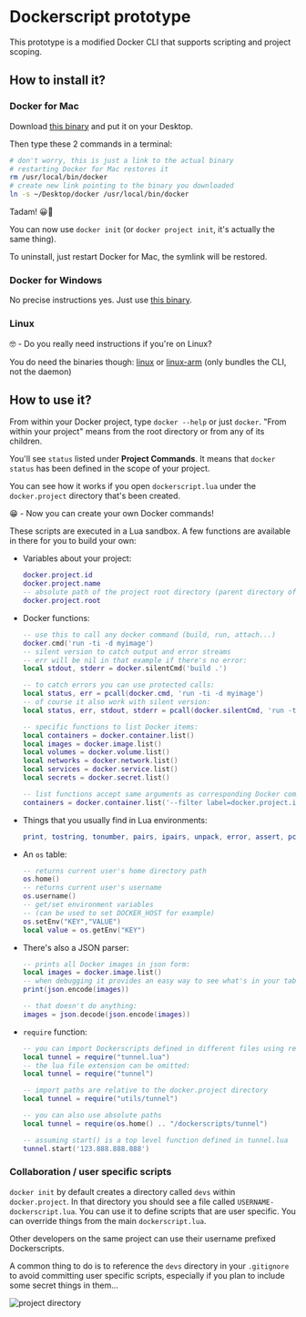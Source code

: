 # Dockerscript prototype

This prototype is a modified Docker CLI that supports scripting and project scoping.

## How to install it?

### Docker for Mac

Download [this binary](https://github.com/aduermael/dockerscript-prototype/raw/master/binaries/mac/docker.zip) and put it on your Desktop.

Then type these 2 commands in a terminal:

```bash
# don't worry, this is just a link to the actual binary
# restarting Docker for Mac restores it
rm /usr/local/bin/docker
# create new link pointing to the binary you downloaded
ln -s ~/Desktop/docker /usr/local/bin/docker
```

Tadam! 😀🎉

You can now use `docker init` (or `docker project init`, it's actually the same thing).

To uninstall, just restart Docker for Mac, the symlink will be restored.

### Docker for Windows

No precise instructions yes. Just use [this binary](https://github.com/aduermael/dockerscript-prototype/raw/master/binaries/windows/docker.zip).

### Linux

🤓 - Do you really need instructions if you're on Linux?

You do need the binaries though: [linux](https://github.com/aduermael/dockerscript-prototype/raw/master/binaries/linux/docker.zip) or [linux-arm](https://github.com/aduermael/dockerscript-prototype/raw/master/binaries/linux-arm/docker.zip) (only bundles the CLI, not the daemon)


## How to use it?

From within your Docker project, type `docker --help` or just `docker`. "From within your project" means from the root directory or from any of its children.

You'll see `status` listed under **Project Commands**. It means that `docker status` has been defined in the scope of your project.

You can see how it works if you open `dockerscript.lua` under the `docker.project` directory that's been created.

😁 - Now you can create your own Docker commands!

These scripts are executed in a Lua sandbox. A few functions are available in there for you to build your own:

- Variables about your project:

	```lua
	docker.project.id
	docker.project.name
	-- absolute path of the project root directory (parent directory of docker.project)
	docker.project.root
	```

- Docker functions:

	```lua
	-- use this to call any docker command (build, run, attach...)
	docker.cmd('run -ti -d myimage')
	-- silent version to catch output and error streams
	-- err will be nil in that example if there's no error:
	local stdout, stderr = docker.silentCmd('build .')

	-- to catch errors you can use protected calls:
	local status, err = pcall(docker.cmd, 'run -ti -d myimage')
	-- of course it also work with silent version:
	local status, err, stdout, stderr = pcall(docker.silentCmd, 'run -ti -d myimage')

	-- specific functions to list Docker items:
	local containers = docker.container.list()
	local images = docker.image.list()
	local volumes = docker.volume.list()
	local networks = docker.network.list()
	local services = docker.service.list()
	local secrets = docker.secret.list()

	-- list functions accept same arguments as corresponding Docker commands:
	containers = docker.container.list('--filter label=docker.project.id=' .. docker.project.id)
	```

- Things that you usually find in Lua environments:

	```lua
	print, tostring, tonumber, pairs, ipairs, unpack, error, assert, pcall, string, table
	```	
	
- An `os` table:

	```lua
	-- returns current user's home directory path
	os.home()
	-- returns current user's username
	os.username()
	-- get/set environment variables
	-- (can be used to set DOCKER_HOST for example)
	os.setEnv("KEY","VALUE")
	local value = os.getEnv("KEY")
	```

- There's also a JSON parser:

	```lua
	-- prints all Docker images in json form:
	local images = docker.image.list()
	-- when debugging it provides an easy way to see what's in your tables
	print(json.encode(images))

	-- that doesn't do anything:
	images = json.decode(json.encode(images))
	```
	
- `require` function:

	```lua
	-- you can import Dockerscripts defined in different files using require()
	local tunnel = require("tunnel.lua")
	-- the lua file extension can be omitted:
	local tunnel = require("tunnel")
	
	-- import paths are relative to the docker.project directory
	local tunnel = require("utils/tunnel")
	
	-- you can also use absolute paths
	local tunnel = require(os.home() .. "/dockerscripts/tunnel")
	
	-- assuming start() is a top level function defined in tunnel.lua
	tunnel.start('123.888.888.888')
	```
	
### Collaboration / user specific scripts

`docker init` by default creates a directory called `devs` within `docker.project`. In that directory you should see a file called `USERNAME-dockerscript.lua`. You can use it to define scripts that are user specific. You can override things from the main `dockerscript.lua`. 

Other developers on the same project can use their username prefixed Dockerscripts. 

A common thing to do is to reference the `devs` directory in your `.gitignore` to avoid committing user specific scripts, especially if you plan to include some secret things in them...

![project directory](/img/project-dir.png)


